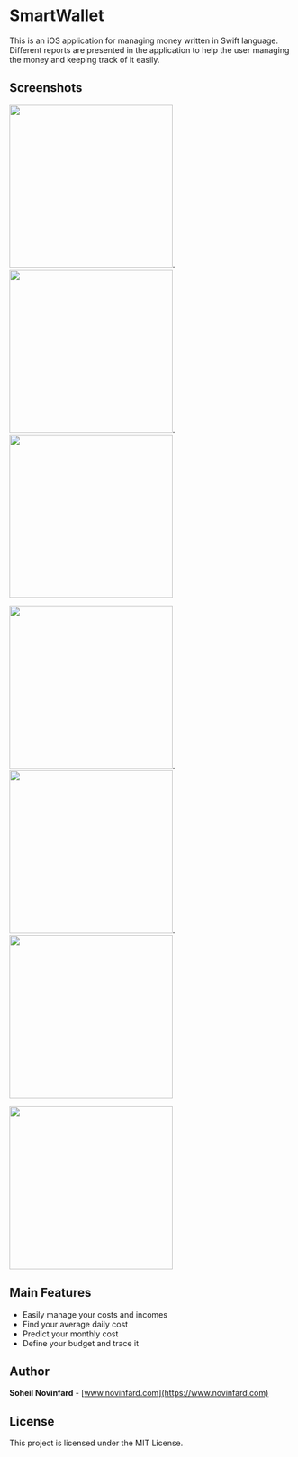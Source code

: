 # SmartWallet
This is an iOS application for managing money written in Swift language. Different reports are presented in the application to help the user managing the money and keeping track of it easily.

## Screenshots
<img src="http://www.novinfard.com/media/gitshots/iPhone%2011%20Pro%20Max-1-%20Splash.png" width="290">.<img src="http://www.novinfard.com/media/gitshots/iPhone%2011%20Pro%20Max-2-%20Add%20Edit%20Record.png" width="290">.<img src="http://www.novinfard.com/media/gitshots/iPhone%2011%20Pro%20Max-3-%20Records.png" width="290">

<img src="http://www.novinfard.com/media/gitshots/iPhone%2011%20Pro%20Max-4-%20Budget.png" width="290">.<img src="http://www.novinfard.com/media/gitshots/iPhone%2011%20Pro%20Max-5-%20Dashboard.png" width="290">.<img src="http://www.novinfard.com/media/gitshots/iPhone%2011%20Pro%20Max-6-%20Dashboard%20Bottom.png" width="290">

<img src="http://www.novinfard.com/media/gitshots/iPhone%2011%20Pro%20Max-7-%20Categories.png" width="290">

## Main Features
- Easily manage your costs and incomes
- Find your average daily cost
- Predict your monthly cost
- Define your budget and trace it

## Author
**Soheil Novinfard** - [www.novinfard.com](https://www.novinfard.com)

## License
This project is licensed under the MIT License.
